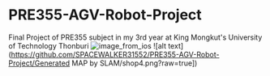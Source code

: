 # PRE355-AGV-Robot-Project
Final Project of PRE355 subject in my 3rd year at King Mongkut's University of Technology Thonburi
![image_from_ios](https://github.com/SPACEWALKER31552/PRE355-AGV-Robot-Project/assets/109845426/2b8b4f0a-070a-4d56-a518-bf3a80d3dee4)
![alt text](https://github.com/SPACEWALKER31552/PRE355-AGV-Robot-Project/Generated MAP by SLAM/shop4.png?raw=true])
